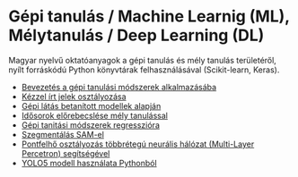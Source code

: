# Gépi tanulás / Machine Learnig (ML), Mélytanulás / Deep Learning (DL)

Magyar nyelvű oktatóanyagok a gépi tanulás és mély tanulás területéről, nyílt forráskódú Python könyvtárak felhasználásával
(Scikit-learn, Keras).

* [Bevezetés a gépi tanulási módszerek alkalmazásába](lessons/gita_ml.ipynb)
* [Kézzel írt jelek osztályozása](lessons/o_x_classification.ipynb)
* [Gépi látás betanított modellek alapján](lessons/machine_vision.ipynb)
* [Idősorok előrebecslése mély tanulással](lessons/time_series.ipynb)
* [Gépi tanitási módszerek regresszióra](lessons/concrete_keras.ipynb)
* [Szegmentálás SAM-el](lessons/SAM_img_segmentation_hun.ipynb)
* [Pontfelhő osztályozás többrétegú neurális hálózat (Multi-Layer Percetron) segítségével](lessons/pc_classification_with_mlp.ipynb)
* [YOLO5 modell használata Pythonból](lessons/yolo_cv2.ipynb)
